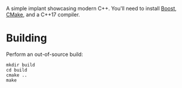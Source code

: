 A simple implant showcasing modern C++. You'll need to install 
[Boost](https://www.boost.org), [CMake](https://cmake.org), and a C++17 compiler.

# Building

Perform an out-of-source build:

```
mkdir build
cd build
cmake ..
make
```
